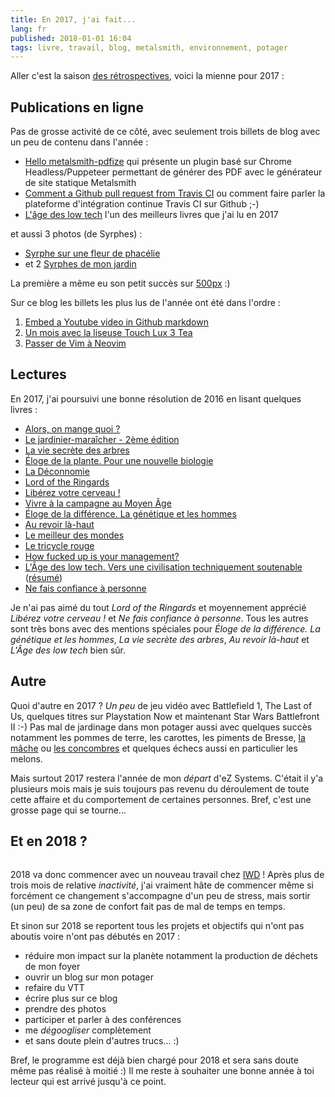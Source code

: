 ```yaml
---
title: En 2017, j'ai fait...
lang: fr
published: 2018-01-01 16:04
tags: livre, travail, blog, metalsmith, environnement, potager
---
```


Aller c'est la saison [des
rétrospectives](http://www.hteumeuleu.fr/retrospective-2017/), voici la mienne pour 2017&nbsp;:

## Publications en ligne

Pas de grosse activité de ce côté, avec seulement trois billets de blog avec un peu de
contenu dans l'année&nbsp;:

* [Hello metalsmith-pdfize](/post/metalsmith-pdfize/) qui présente un plugin
  basé sur Chrome Headless/Puppeteer permettant de générer des PDF avec le
  générateur de site statique Metalsmith
* [Comment a Github pull request from Travis CI](/post/github-api-from-travisci/)
  ou comment faire parler la plateforme d'intégration continue Travis CI sur
  Github ;-)
* [L'âge des low tech](/post/livre-l-age-des-low-tech/) l'un des meilleurs
  livres que j'ai lu en 2017

et aussi 3 photos (de Syrphes)&nbsp;:

* [Syrphe sur une fleur de phacélie](/post/syrphe-phacelie/)
* et 2 [Syrphes de mon jardin](/post/syrphes-jardin/)

La première a même eu son petit succès sur
[500px](https://500px.com/photo/234958943/hoverfly-on-a-phacelia-flower-by-damien-pobel) :)

Sur ce blog les billets les plus lus de l'année ont été dans l'ordre&nbsp;:

1. [Embed a Youtube video in Github markdown](/post/youtube-video-github/)
1. [Un mois avec la liseuse Touch Lux 3 Tea](/post/liseuse-touch-lux-3-tea/)
1. [Passer de Vim à Neovim](/post/vim-neovim/)

## Lectures

En 2017, j'ai poursuivi une bonne résolution de 2016 en lisant quelques
livres&nbsp;:

* [Alors, on mange quoi ?](http://www.fayard.fr/alors-mange-quoi-9782213700847)
* [Le jardinier-maraîcher - 2ème
  édition](http://lejardiniermaraicher.com/livre/)
* [La vie secrète des arbres](http://www.arenes.fr/livre/vie-secrete-arbres/)
* [Éloge de la plante. Pour une nouvelle
  biologie](http://www.seuil.com/ouvrage/eloge-de-la-plante-pour-une-nouvelle-biologie-francis-halle/9782020684989)
* [La
  Déconnomie](http://www.seuil.com/ouvrage/la-deconnomie-jacques-genereux/9782021241198)
* [Lord of the Ringards](http://www.bragelonne.fr/livres/View/lord-of-the-ringards-1)
* [Libérez votre cerveau&nbsp;!](http://www.laffont.fr/site/liberez_votre_cerveau_&100&9782221187586.html)
* [Vivre à la campagne au Moyen Âge](https://books.openedition.org/alpara/1978)
* [Éloge de la différence. La génétique et les hommes](http://www.seuil.com/ouvrage/eloge-de-la-difference-la-genetique-et-les-hommes-albert-jacquard/9782020049382)
* [Au revoir là-haut](http://www.albin-michel.fr/ouvrages/au-revoir-la-haut-9782226249678)
* [Le meilleur des mondes](https://www.pocket.fr/tous-nos-livres/le_meilleur_des_mondes-9782266283038-2/)
* [Le tricycle rouge](http://www.lechoixdesbibliothecaires.com/livre-172458-le-tricycle-rouge.htm)
* [How fucked up is your management?](https://mfbt.ca/how-fucked-up-is-your-management-8a1086eeb4a9)
* [L'Âge des low tech. Vers une civilisation techniquement soutenable](http://www.seuil.com/ouvrage/l-age-des-low-tech-philippe-bihouix/9782021160727) ([résumé](/post/livre-l-age-des-low-tech/))
* [Ne fais confiance à personne](http://www.sonatine-editions.fr/livres/Ne-fais-confiance-a-personne.asp)

Je n'ai pas aimé du tout *Lord of the Ringards* et moyennement apprécié *Libérez
votre cerveau&nbsp;!* et *Ne fais confiance à personne*. Tous les autres sont
très bons avec des mentions spéciales pour *Éloge de la différence. La génétique
et les hommes*, *La vie secrète des arbres*, *Au revoir là-haut* et *L'Âge des
low tech* bien sûr.

## Autre

Quoi d'autre en 2017&nbsp;? *Un peu* de jeu vidéo avec Battlefield 1, The Last
of Us, quelques titres sur Playstation Now et maintenant Star Wars Battlefront
II :-) Pas mal de jardinage dans mon potager aussi avec quelques succès
notamment les pommes de terre, les carottes, les piments de Bresse, [la
mâche](https://www.instagram.com/p/Bb904hbnYlY/) ou [les
concombres](https://www.instagram.com/p/BW4uhGDjjq5/) et quelques échecs aussi
en particulier les melons.

Mais surtout 2017 restera l'année de mon *départ* d'eZ Systems. C'était il y'a
plusieurs mois mais je suis toujours pas revenu du déroulement de toute cette
affaire et du comportement de certaines personnes. Bref, c'est une grosse page
qui se tourne...

## Et en 2018&nbsp;?

<figure class="object-left bordered">
    <a href="/images/new-year-resolutions.jpg.jpg"><img src="/images/330x/new-year-resolutions.jpg" alt=""></a>
</figure>

2018 va donc commencer avec un nouveau travail chez [IWD](https://iwd.io)&nbsp;!
Après plus de trois mois de relative *inactivité*, j'ai vraiment hâte de
commencer même si forcément ce changement s'accompagne d'un peu de stress, mais
sortir (un peu) de sa zone de confort fait pas de mal de temps en temps.

Et sinon sur 2018 se reportent tous les projets et objectifs qui n'ont pas
aboutis voire n'ont pas débutés en 2017&nbsp;:

* réduire mon impact sur la planète notamment la production de déchets de mon
  foyer
* ouvrir un blog sur mon potager
* refaire du VTT
* écrire plus sur ce blog
* prendre des photos
* participer et parler à des conférences
* me *dégoogliser* complètement
* et sans doute plein d'autres trucs... :)

Bref, le programme est déjà bien chargé pour 2018 et sera sans doute même pas
réalisé à moitié :) Il me reste à souhaiter une bonne année à toi lecteur qui
est arrivé jusqu'à ce point.
